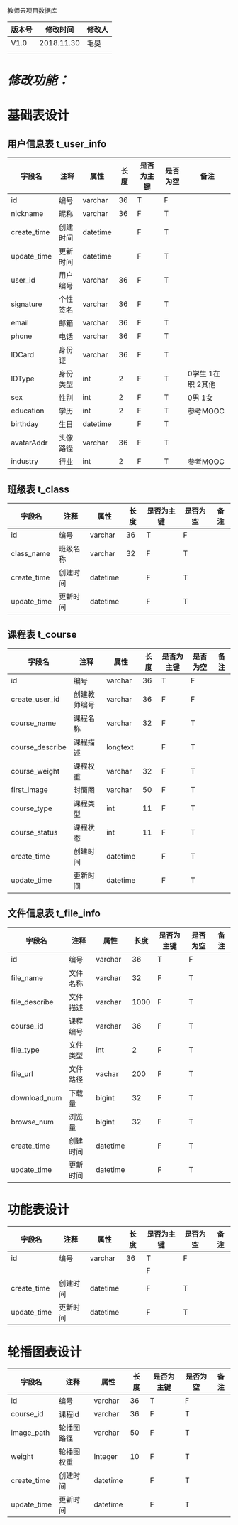 教师云项目数据库

| **版本号** | **修改时间** | **修改人** |
|------------|--------------|------------|
| V1.0       | 2018.11.30   | 毛旻       |
|            |              |            |

*修改功能：*
============

基础表设计
==========

用户信息表 t_user_info
----------------------

| 字段名      | 注释     | 属性     | 长度 | 是否为主键 | 是否为空 | 备注              |
| ----------- | -------- | -------- | ---- | ---------- | -------- | ----------------- |
| id          | 编号     | varchar  | 36   | T          | F        |                   |
| nickname    | 昵称     | varchar  | 36   | F          | T        |                   |
| create_time | 创建时间 | datetime |      | F          | T        |                   |
| update_time | 更新时间 | datetime |      | F          | T        |                   |
| user_id     | 用户编号 | varchar  | 36   | F          | T        |                   |
| signature   | 个性签名 | varchar  | 36   | F          | T        |                   |
| email       | 邮箱     | varchar  | 36   | F          | T        |                   |
| phone       | 电话     | varchar  | 36   | F          | T        |                   |
| IDCard      | 身份证   | varchar  | 36   | F          | T        |                   |
| IDType      | 身份类型 | int      | 2    | F          | T        | 0学生 1在职 2其他 |
| sex         | 性别     | int      | 2    | F          | T        | 0男 1女           |
| education   | 学历     | int      | 2    | F          | T        | 参考MOOC          |
| birthday    | 生日     | datetime |      | F          | T        |                   |
| avatarAddr  | 头像路径 | varchar  | 36   | F          | T        |                   |
| industry    | 行业     | int      | 2    | F          | T        | 参考MOOC          |

班级表 t_class
--------------

| 字段名      | 注释     | 属性     | 长度 | 是否为主键 | 是否为空 | 备注 |
|-------------|----------|----------|------|------------|----------|------|
| id          | 编号     | varchar  | 36   | T          | F        |      |
| class_name  | 班级名称 | varchar  | 32   | F          | T        |      |
| create_time | 创建时间 | datetime |      | F          | T        |      |
| update_time | 更新时间 | datetime |      | F          | T        |      |

课程表 t_course
---------------

| 字段名          | 注释         | 属性     | 长度 | 是否为主键 | 是否为空 | 备注 |
|-----------------|--------------|----------|------|------------|----------|------|
| id              | 编号         | varchar  | 36   | T          | F        |      |
| create_user_id  | 创建教师编号 | varchar  | 36   | F          | F        |      |
| course_name     | 课程名称     | varchar  | 32   | F          | T        |      |
| course_describe | 课程描述     | longtext |      | F          | T        |      |
| course_weight   | 课程权重     | varchar  | 32   | F          | T        |      |
| first_image     | 封面图       | varchar  | 50   | F          | T        |      |
| course_type     | 课程类型     | int      | 11   | F          | T        |      |
| course_status   | 课程状态     | int      | 11   | F          | T        |      |
| create_time     | 创建时间     | datetime |      | F          | T        |      |
| update_time     | 更新时间     | datetime |      | F          | T        |      |

文件信息表 t_file_info
----------------------

| 字段名        | 注释     | 属性     | 长度 | 是否为主键 | 是否为空 | 备注 |
|---------------|----------|----------|------|------------|----------|------|
| id            | 编号     | varchar  | 36   | T          | F        |      |
| file_name     | 文件名称 | varchar  | 32   | F          | T        |      |
| file_describe | 文件描述 | varchar  | 1000 | F          | T        |      |
| course_id     | 课程编号 | varchar  | 36   | F          | T        |      |
| file_type     | 文件类型 | int      | 2    | F          | T        |      |
| file_url      | 文件路径 | vachar   | 200  | F          | T        |      |
| download_num  | 下载量   | bigint   | 32   | F          | T        |      |
| browse_num    | 浏览量   | bigint   | 32   | F          | T        |      |
| create_time   | 创建时间 | datetime |      | F          | T        |      |
| update_time   | 更新时间 | datetime |      | F          | T        |      |

功能表设计
==========

| 字段名      | 注释     | 属性     | 长度 | 是否为主键 | 是否为空 | 备注 |
| ----------- | -------- | -------- | ---- | ---------- | -------- | ---- |
| id          | 编号     | varchar  | 36   | T          | F        |      |
|             |          |          |      | F          |          |      |
| create_time | 创建时间 | datetime |      | F          | T        |      |
| update_time | 更新时间 | datetime |      | F          | T        |      |

# 轮播图表设计

| 字段名      | 注释       | 属性     | 长度 | 是否为主键 | 是否为空 | 备注 |
| ----------- | ---------- | -------- | ---- | ---------- | -------- | ---- |
| id          | 编号       | varchar  | 36   | T          | F        |      |
| course_id   | 课程id     | varchar  | 36   | F          | T        |      |
| image_path  | 轮播图路径 | varchar  | 50   | F          | T        |      |
| weight      | 轮播图权重 | Integer  | 10   | F          | T        |      |
| create_time | 创建时间   | datetime |      | F          | T        |      |
| update_time | 更新时间   | datetime |      | F          | T        |      |